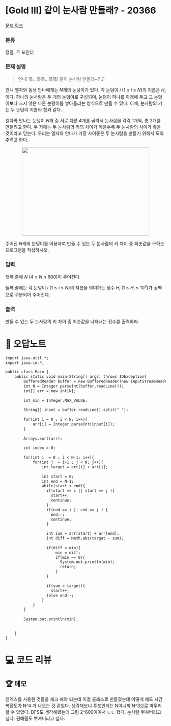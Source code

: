 # [Gold III] 같이 눈사람 만들래? - 20366 

[문제 링크](https://www.acmicpc.net/problem/20366) 

### 분류

정렬, 두 포인터

### 문제 설명

<blockquote>
<p>언니! 똑...똑똑...똑똑! 같이 눈사람 만들래~? ♪</p>
</blockquote>

<p>언니 엘자와 동생 안나에게는 <em>N</em>개의 눈덩이가 있다. 각 눈덩이 <em>i</em> (1 ≤ <em>i</em> ≤ <em>N</em>)의 지름은 <em>H<sub>i</sub></em> 이다. 하나의 눈사람은 두 개의 눈덩이로 구성되며, 눈덩이 하나를 아래에 두고 그 눈덩이보다 크지 않은 다른 눈덩이를 쌓아올리는 방식으로 만들 수 있다. 이때, 눈사람의 키는 두 눈덩이 지름의 합과 같다.</p>

<p>엘자와 안나는 눈덩이 <em>N</em>개 중 서로 다른 4개를 골라서 눈사람을 각각 1개씩, 총 2개를 만들려고 한다. 두 자매는 두 눈사람의 키의 차이가 작을수록 두 눈사람의 사이가 좋을 것이라고 믿는다. 우리는 엘자와 안나가 가장 사이좋은 두 눈사람을 만들기 위해서 도와주려고 한다.</p>

<p style="text-align: center;"><img alt="" src="https://upload.acmicpc.net/65c871bd-cf26-4fd7-bda6-91728bbaf742/-/preview/" style="height: 277px; width: 400px;"></p>

<p>주어진 <em>N</em>개의 눈덩이를 이용하여 만들 수 있는 두 눈사람의 키 차이 중 최솟값을 구하는 프로그램을 작성하시오.</p>

### 입력 

 <p>첫째 줄에 <em>N</em> (4 ≤ <em>N</em> ≤ 600)이 주어진다.</p>

<p>둘째 줄에는 각 눈덩이 <em>i</em> (1 ≤ <em>i</em> ≤ <em>N</em>)의 지름을 의미하는 정수 <em>H<sub>i</sub></em> (1 ≤ <em>H<sub>i</sub></em> ≤ 10<sup><span style="font-size: 10.8333px;">9</span></sup>)가 공백으로 구분되어 주어진다.</p>

### 출력 

 <p>만들 수 있는 두 눈사람의 키 차이 중 최솟값을 나타내는 정수를 출력하라.</p>



#  🚀  오답노트 

```diff
import java.util.*;
import java.io.*;

public class Main {
    public static void main(String[] args) throws IOException{
        BufferedReader buffer = new BufferedReader(new InputStreamReader(System.in));
        int N = Integer.parseInt(buffer.readLine());
        int[] arr = new int[N];
        
        int min = Integer.MAX_VALUE;
        
        String[] input = buffer.readLine().split(" ");
        
        for(int i = 0 ; i < N; i++){
            arr[i] = Integer.parseInt(input[i]);
        }
        
        Arrays.sort(arr);
        
        int index = 0;
        
        for(int i  = 0 ; i < N-1; i++){
            for(int j  = i+1 ; j < N; j++){            
                int target = arr[i] + arr[j];
                
                int start = 0;
                int end = N-1;
                while(start < end){
                  if(start == i || start == j ){
                    start++;
                    continue;
                  } 
                  if(end == i || end == j ) {
                    end--;
                    continue;
                  }
                  
                  int sum = arr[start] + arr[end];
                  int diff = Math.abs(target - sum);
                  
                  if(diff < min){
                      min = diff;
                      if(min == 0){
                        System.out.println(min);
                        return;
                      }
                  }
                  
                  if(sum < target){
                    start++;
                  }else end--;
                }
            }
        }
        
        System.out.println(min);
        
        
    }
}

```

# 💻 코드 리뷰




 ## 🏆 메모 

인덱스를 사용한 것들을 체크 해야 되는데 이걸 클래스로 만들었는데 어떻게 해도 시간 복잡도가 N^4 가 나오는 것 같았다. 생각해보니 투포인터는 N이니까 N^3으로 마무리 할 수 있었다. DFS도 생각해봤는데 그럼 2^600이여서 ㄴㄴ 했다. 눈사람 뿌셔버리고 싶다. 권해림도 뿌셔버리고 싶다.